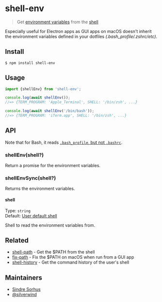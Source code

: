 # shell-env

> Get [environment variables](https://en.wikipedia.org/wiki/Environment_variable) from the [shell](https://en.wikipedia.org/wiki/Shell_(computing))

Especially useful for Electron apps as GUI apps on macOS doesn't inherit the environment variables defined in your dotfiles *(.bash_profile/.zshrc/etc)*.

## Install

```
$ npm install shell-env
```

## Usage

```js
import {shellEnv} from 'shell-env';

console.log(await shellEnv());
//=> {TERM_PROGRAM: 'Apple_Terminal', SHELL: '/bin/zsh', ...}

console.log(await shellEnv('/bin/bash'));
//=> {TERM_PROGRAM: 'iTerm.app', SHELL: '/bin/zsh', ...}
```

## API

Note that for Bash, it reads [`.bash_profile`, but not `.bashrc`](https://apple.stackexchange.com/questions/51036/what-is-the-difference-between-bash-profile-and-bashrc).

### shellEnv(shell?)

Return a promise for the environment variables.

### shellEnvSync(shell?)

Returns the environment variables.

#### shell

Type: `string`\
Default: [User default shell](https://github.com/sindresorhus/default-shell)

Shell to read the environment variables from.

## Related

- [shell-path](https://github.com/sindresorhus/shell-path) - Get the $PATH from the shell
- [fix-path](https://github.com/sindresorhus/fix-path) - Fix the $PATH on macOS when run from a GUI app
- [shell-history](https://github.com/sindresorhus/shell-history) - Get the command history of the user's shell

## Maintainers

- [Sindre Sorhus](https://sindresorhus.com)
- [@silverwind](https://github.com/silverwind)
